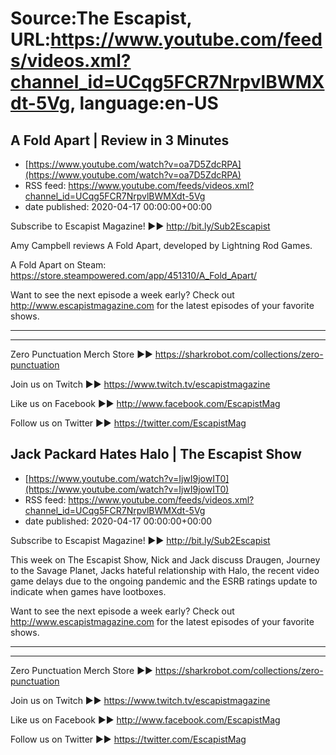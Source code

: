 # Source:The Escapist, URL:https://www.youtube.com/feeds/videos.xml?channel_id=UCqg5FCR7NrpvlBWMXdt-5Vg, language:en-US

## A Fold Apart | Review in 3 Minutes
 - [https://www.youtube.com/watch?v=oa7D5ZdcRPA](https://www.youtube.com/watch?v=oa7D5ZdcRPA)
 - RSS feed: https://www.youtube.com/feeds/videos.xml?channel_id=UCqg5FCR7NrpvlBWMXdt-5Vg
 - date published: 2020-04-17 00:00:00+00:00

Subscribe to Escapist Magazine! ►► http://bit.ly/Sub2Escapist

Amy Campbell reviews A Fold Apart, developed by Lightning Rod Games.

A Fold Apart on Steam: https://store.steampowered.com/app/451310/A_Fold_Apart/

Want to see the next episode a week early? Check out http://www.escapistmagazine.com for the latest episodes of your favorite shows.

---



---


Zero Punctuation Merch Store ►► https://sharkrobot.com/collections/zero-punctuation 

Join us on Twitch ►► https://www.twitch.tv/escapistmagazine 

Like us on Facebook ►► http://www.facebook.com/EscapistMag

Follow us on Twitter ►► https://twitter.com/EscapistMag

## Jack Packard Hates Halo | The Escapist Show
 - [https://www.youtube.com/watch?v=IjwI9jowIT0](https://www.youtube.com/watch?v=IjwI9jowIT0)
 - RSS feed: https://www.youtube.com/feeds/videos.xml?channel_id=UCqg5FCR7NrpvlBWMXdt-5Vg
 - date published: 2020-04-17 00:00:00+00:00

Subscribe to Escapist Magazine! ►► http://bit.ly/Sub2Escapist

This week on The Escapist Show, Nick and Jack discuss Draugen, Journey to the Savage Planet, Jacks hateful relationship with Halo, the recent video game delays due to the ongoing pandemic and the ESRB ratings update to indicate when games have lootboxes. 

Want to see the next episode a week early? Check out http://www.escapistmagazine.com for the latest episodes of your favorite shows.

---



---


Zero Punctuation Merch Store ►► https://sharkrobot.com/collections/zero-punctuation 

Join us on Twitch ►► https://www.twitch.tv/escapistmagazine 

Like us on Facebook ►► http://www.facebook.com/EscapistMag

Follow us on Twitter ►► https://twitter.com/EscapistMag

